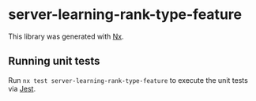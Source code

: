 # server-learning-rank-type-feature

This library was generated with [Nx](https://nx.dev).

## Running unit tests

Run `nx test server-learning-rank-type-feature` to execute the unit tests via [Jest](https://jestjs.io).
